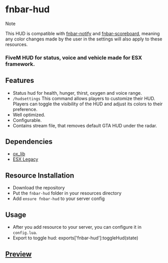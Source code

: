 # fnbar-hud
> [!NOTE]  
> This HUD is compatible with [fnbar-notify](https://github.com/fnbar0/fnbar-notify) and [fnbar-scoreboard](https://github.com/fnbar0/fnbar-scoreboard), meaning any color changes made by the user in the settings will also apply to these resources.

### FiveM HUD for status, voice and vehicle made for ESX framework.

## Features
- Status hud for health, hunger, thirst, oxygen and voice range.
- `/hudsettings` This command allows players to customize their HUD. Players can toggle the visibility of the HUD and adjust its colors to their preference.
- Well optimized.
- Configurable.
- Contains stream file, that removes default GTA HUD under the radar.

## Dependencies
- [ox_lib](https://github.com/overextended/ox_lib)
- [ESX Legacy](https://github.com/esx-framework/esx_core)

## Resource Installation
* Download the repository
* Put the `fnbar-hud` folder in your resources directory
* Add `ensure fnbar-hud` to your server config

## Usage
* After you add resource to your server, you can configure it in `config.lua`.
* Export to toggle hud: exports['fnbar-hud']:toggleHud(state)

## [Preview](https://www.youtube.com/watch?v=duRaJLulq1w)
